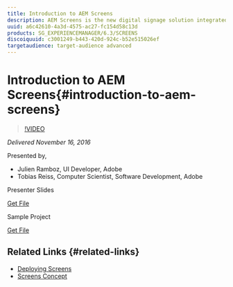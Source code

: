 ```yaml
---
title: Introduction to AEM Screens
description: AEM Screens is the new digital signage solution integrated into Adobe Experience Manager. In this AEM Gems session, we will present the main features of AEM Screens and how to set up a simple Project with a slideshow and an interactive experience. We then give an overview of how to develop AEM Screens optimized components and how to set up Channels for offline use. Finally, we will explore the AEM Screens REST API and explain how to integrate custom Cordova plugins.
uuid: a6c42610-4a3d-4575-ac27-fc154d58c13d
products: SG_EXPERIENCEMANAGER/6.3/SCREENS
discoiquuid: c3001249-b443-420d-924c-b52e515026ef
targetaudience: target-audience advanced
---
```


# Introduction to AEM Screens{#introduction-to-aem-screens}

>[!VIDEO](https://video.tv.adobe.com/v/19301/?quality=9)

*Delivered November 16, 2016*

Presented by,

* Julien Ramboz, UI Developer, Adobe
* Tobias Reiss, Computer Scientist, Software Development, Adobe

Presenter Slides

[Get File](assets/2016-11-16-aem-screens.pdf)

Sample Project

[Get File](assets/aemscreensgems.zip)

## Related Links {#related-links}

* [Deploying Screens](https://docs.adobe.com/docs/en/aem/6-2/deploy/screens.html)
* [Screens Concept](https://docs.adobe.com/docs/en/aem/6-2/administer/screens.html)

